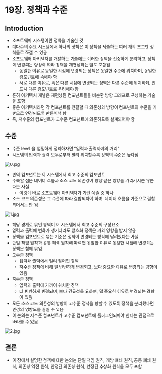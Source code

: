 # 19장. 정책과 수준

## Introduction

- 소프트웨어 시스템이란 정책을 기술한 것
- 대다수의 주요 시스템에서 하나의 정책은 이 정책을 서술하는 여러 개의 조그만 정책들로 쪼갤 수 있음
- 소프트웨어 아키텍처를 개발하는 기술에는 이러한 정책을 신중하게 분리하고, 정책이 변경되는 양상에 따라 정책을 재편성하는 일도 포함됨
  - 동일한 이유로 동일한 시점에 변경되는 정책은 동일한 수준에 위치하며, 동일한 컴포넌트에 속해야 함
  - 서로 다른 이유로, 혹은 다른 시점에 변경되는 정책은 다른 수준에 위치하며, 반드시 다른 컴포넌트로 분리해야 함
- 흔히 아키텍처 개발은 재편성된 컴포넌트들을 비순환 방향 그래프로 구성하는 기술을 포함
- 좋은 아키텍처라면 각 컴포넌트를 연결할 때 의존성의 방향이 컴포넌트의 수준을 기반으로 연결되도록 만들어야 함
- 즉, 저수준의 컴포넌트가 고수준 컴포넌트에 의존하도록 설계되어야 함

## 수준

- 수준 level 을 엄밀하게 정의하자면 “입력과 출력까지의 거리”
- 시스템의 입력과 출력 모두로부터 멀리 위치할수록 정책의 수준은 높아짐

![0.jpg](/clean-architecture/img/chapter19/0.jpg)

- 번역 컴포넌트는 이 시스템에서 최고 수준의 컴포넌트
- 주목할 점은 데이터 흐름과 소스 코드 의존성이 항상 같은 방향을 가리키지는 않는다는 사실
  - 이것이 바로 소프트웨어 아키텍처가 가진 예술 중 하나
- 소스 코드 의존성은 그 수준에 따라 결합되어야 하며, 데이터 흐름을 기준으로 결합되어서는 안 됨

![1.jpg](/clean-architecture/img/chapter19/1.jpg)

- 해당 경계로 묶인 영역이 이 시스템에서 최고 수준의 구성요소
- 입력과 출력에 변화가 생기더라도 암호화 정책은 거의 영향을 받지 않음
- 정책을 컴포넌트로 묶는 기준은 정책이 변경되는 방식에 달려있다는 사실
- 단일 책임 원칙과 공통 폐쇄 원칙에 따르면 동일한 이유로 동일한 시점에 변경되는 정책은 함께 묶임
- 고수준 정책
  - 입력과 출력에서 멀리 떨어진 정책
  - 저수준 정책에 비해 덜 빈번하게 변경되고, 보다 중요한 이유로 변경되는 경향이 있음
- 저수준 정책
  - 입력과 출력에 가까이 위치한 정책
  - 더 빈번하게 변경되며, 보다 긴급성을 요하며, 덜 중요한 이유로 변경되는 경향이 있음
- 모든 소스 코드 의존성의 방향이 고수준 정책을 향할 수 있도록 정책을 분리했다면 변경의 영향도를 줄일 수 있음
- 이 논의는 저수준 컴포넌트가 고수준 컴포넌트에 플러그인되어야 한다는 관점으로 바라볼 수 있음

![2.jpg](/clean-architecture/img/chapter19/2.jpg)

## 결론

- 이 장에서 설명한 정책에 대한 논의는 단일 책임 원칙, 개방 폐쇄 원칙, 공통 폐쇄 원칙, 의존성 역전 원칙, 안정된 의존성 원칙, 안정된 추상화 원칙을 모두 포함
